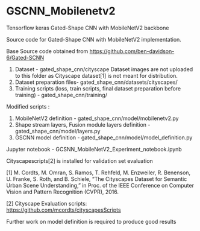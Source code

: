 # GSCNN_Mobilenetv2
Tensorflow keras Gated-Shape CNN with MobileNetV2 backbone

Source code for Gated-Shape CNN with MobileNetV2 implementation.

Base Source code obtained from https://github.com/ben-davidson-6/Gated-SCNN


1. Dataset - gated_shape_cnn/cityscape
   Dataset images are not uploaded to this folder as Cityscape dataset[1] is not meant for distribution.
2. Dataset preparation files- gated_shape_cnn/datasets/cityscapes/ 
3. Training scripts (loss, train scripts, final dataset preparation before training) -  gated_shape_cnn/training/

Modified scripts :
1. MobileNetV2 definition - gated_shape_cnn/model/mobilenetv2.py
2. Shape stream layers, Fusion module layers definition - gated_shape_cnn/model/layers.py
3. GSCNN model definition - gated_shape_cnn/model/model_definition.py

Jupyter notebook - GCSNN_MobileNetV2_Experiment_notebook.ipynb


Cityscapescripts[2] is installed for validation set evaluation


[1] M. Cordts, M. Omran, S. Ramos, T. Rehfeld, M. Enzweiler, R. Benenson, U. Franke, S. Roth, and B. Schiele, “The Cityscapes Dataset for Semantic Urban Scene Understanding,” in Proc. of the IEEE Conference on Computer Vision and Pattern Recognition (CVPR), 2016.

[2] Cityscape Evaluation scripts:  https://github.com/mcordts/cityscapesScripts


Further work on model definition is required to produce good results
